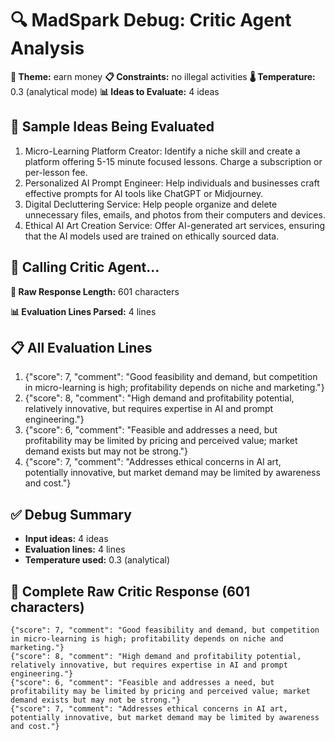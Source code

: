 # 🔍 MadSpark Debug: Critic Agent Analysis

**🎯 Theme:** earn money
**📋 Constraints:** no illegal activities
**🌡️ Temperature:** 0.3 (analytical mode)
**📊 Ideas to Evaluate:** 4 ideas

## 📝 Sample Ideas Being Evaluated
1. Micro-Learning Platform Creator: Identify a niche skill and create a platform offering 5-15 minute focused lessons. Charge a subscription or per-lesson fee.
2. Personalized AI Prompt Engineer: Help individuals and businesses craft effective prompts for AI tools like ChatGPT or Midjourney.
3. Digital Decluttering Service: Help people organize and delete unnecessary files, emails, and photos from their computers and devices.
4. Ethical AI Art Creation Service: Offer AI-generated art services, ensuring that the AI models used are trained on ethically sourced data.

## 🤖 Calling Critic Agent...
**📝 Raw Response Length:** 601 characters

**📊 Evaluation Lines Parsed:** 4 lines

## 📋 All Evaluation Lines
 1. {"score": 7, "comment": "Good feasibility and demand, but competition in micro-learning is high; profitability depends on niche and marketing."}
 2. {"score": 8, "comment": "High demand and profitability potential, relatively innovative, but requires expertise in AI and prompt engineering."}
 3. {"score": 6, "comment": "Feasible and addresses a need, but profitability may be limited by pricing and perceived value; market demand exists but may not be strong."}
 4. {"score": 7, "comment": "Addresses ethical concerns in AI art, potentially innovative, but market demand may be limited by awareness and cost."}

## ✅ Debug Summary
- **Input ideas:** 4 ideas
- **Evaluation lines:** 4 lines
- **Temperature used:** 0.3 (analytical)

## 🔧 Complete Raw Critic Response (601 characters)
```
{"score": 7, "comment": "Good feasibility and demand, but competition in micro-learning is high; profitability depends on niche and marketing."}
{"score": 8, "comment": "High demand and profitability potential, relatively innovative, but requires expertise in AI and prompt engineering."}
{"score": 6, "comment": "Feasible and addresses a need, but profitability may be limited by pricing and perceived value; market demand exists but may not be strong."}
{"score": 7, "comment": "Addresses ethical concerns in AI art, potentially innovative, but market demand may be limited by awareness and cost."}

```
